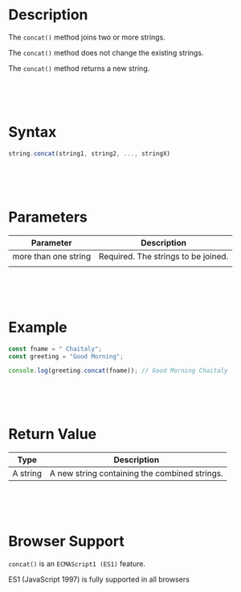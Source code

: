 # Description

The `concat()` method joins two or more strings.

The `concat()` method does not change the existing strings.

The `concat()` method returns a new string.

&nbsp;

&nbsp;

# Syntax

```js
string.concat(string1, string2, ..., stringX)

```

&nbsp;

&nbsp;

# Parameters

| Parameter            | Description                         |
| -------------------- | ----------------------------------- |
| more than one string | Required. The strings to be joined. |
|                      |

&nbsp;

&nbsp;

# Example

```js
const fname = " Chaitaly";
const greeting = "Good Morning";

console.log(greeting.concat(fname)); // Good Morning Chaitaly
```

&nbsp;

&nbsp;

# Return Value

| Type     | Description                                   |
| -------- | --------------------------------------------- |
| A string | A new string containing the combined strings. |

&nbsp;

&nbsp;

# Browser Support

`concat()` is an `ECMAScript1 (ES1)` feature.

ES1 (JavaScript 1997) is fully supported in all browsers
